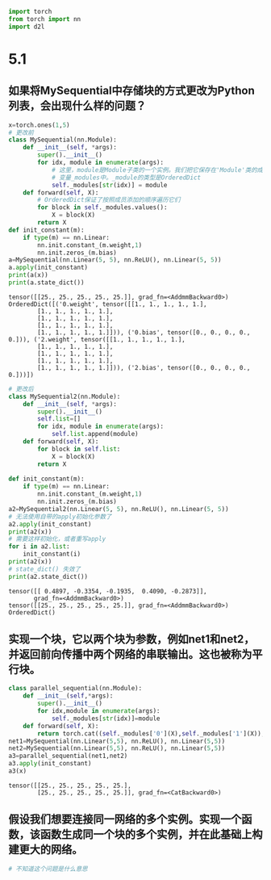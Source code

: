 ```python
import torch
from torch import nn
import d2l
```

# 5.1
## 如果将MySequential中存储块的方式更改为Python列表，会出现什么样的问题？


```python
x=torch.ones(1,5)
# 更改前
class MySequential(nn.Module):
    def __init__(self, *args):
        super().__init__()
        for idx, module in enumerate(args):
            # 这里，module是Module子类的一个实例。我们把它保存在'Module'类的成员
            # 变量_modules中。_module的类型是OrderedDict
            self._modules[str(idx)] = module
    def forward(self, X):
        # OrderedDict保证了按照成员添加的顺序遍历它们
        for block in self._modules.values():
            X = block(X)
        return X
def init_constant(m):
    if type(m) == nn.Linear:
        nn.init.constant_(m.weight,1)
        nn.init.zeros_(m.bias)
a=MySequential(nn.Linear(5, 5), nn.ReLU(), nn.Linear(5, 5))
a.apply(init_constant)
print(a(x))
print(a.state_dict())
```

    tensor([[25., 25., 25., 25., 25.]], grad_fn=<AddmmBackward0>)
    OrderedDict([('0.weight', tensor([[1., 1., 1., 1., 1.],
            [1., 1., 1., 1., 1.],
            [1., 1., 1., 1., 1.],
            [1., 1., 1., 1., 1.],
            [1., 1., 1., 1., 1.]])), ('0.bias', tensor([0., 0., 0., 0., 0.])), ('2.weight', tensor([[1., 1., 1., 1., 1.],
            [1., 1., 1., 1., 1.],
            [1., 1., 1., 1., 1.],
            [1., 1., 1., 1., 1.],
            [1., 1., 1., 1., 1.]])), ('2.bias', tensor([0., 0., 0., 0., 0.]))])



```python
# 更改后
class MySequential2(nn.Module):
    def __init__(self, *args):
        super().__init__()
        self.list=[]
        for idx, module in enumerate(args):
            self.list.append(module)
    def forward(self, X):
        for block in self.list:
            X = block(X)
        return X
        
def init_constant(m):
    if type(m) == nn.Linear:
        nn.init.constant_(m.weight,1)
        nn.init.zeros_(m.bias)
a2=MySequential2(nn.Linear(5, 5), nn.ReLU(), nn.Linear(5, 5))
# 无法使用自带的apply初始化参数了
a2.apply(init_constant)
print(a2(x))
# 需要这样初始化，或者重写apply
for i in a2.list:
    init_constant(i)
print(a2(x))
# state_dict() 失效了
print(a2.state_dict())
```

    tensor([[ 0.4897, -0.3354, -0.1935,  0.4090, -0.2873]],
           grad_fn=<AddmmBackward0>)
    tensor([[25., 25., 25., 25., 25.]], grad_fn=<AddmmBackward0>)
    OrderedDict()


## 实现一个块，它以两个块为参数，例如net1和net2，并返回前向传播中两个网络的串联输出。这也被称为平行块。


```python
class parallel_sequential(nn.Module):
    def __init__(self,*args):
        super().__init__()
        for idx,module in enumerate(args):
            self._modules[str(idx)]=module
    def forward(self, X):
        return torch.cat((self._modules['0'](X),self._modules['1'](X)),dim=0)
net1=MySequential(nn.Linear(5,5), nn.ReLU(), nn.Linear(5,5))
net2=MySequential(nn.Linear(5,5), nn.ReLU(), nn.Linear(5,5))
a3=parallel_sequential(net1,net2)
a3.apply(init_constant)
a3(x)
```




    tensor([[25., 25., 25., 25., 25.],
            [25., 25., 25., 25., 25.]], grad_fn=<CatBackward0>)



## 假设我们想要连接同一网络的多个实例。实现一个函数，该函数生成同一个块的多个实例，并在此基础上构建更大的网络。


```python
# 不知道这个问题是什么意思
```
